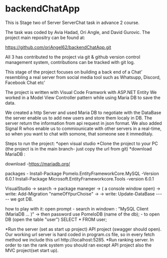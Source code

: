 # backendChatApp
This is Stage two of Server ServerChat task in advance 2 course.

The task was coded by Avia Hadad, Ori Angle, and David Gurovic.
The project main repositry can be found at:

https://github.com/oriAngel62/backendChatApp.git

All 3 has contributed to the project via git & github version control
management system,
contributions can be tracked with git log.

This stage of the project focuses on building a back end of a Chat'
resembling a real server from social media tool such as Whatsupp, Discord, Facebook Chat etc'

The project is written with Visual Code Framwork with ASP.NET Entity
We worked in a Model View Controller pattern while using Maria DB to save the data.

We created a http Server and used Maria DB to negotiate with the DataBase
the server enable us to add new users and store them localy in DB.
The server return the information from api request in json format. 
We also added Signal R whos enable us to commiounicate with other servers in 
a real-time, so when you want to chat with somone, that someone see it immeditaly. 

Steps to run the project:
*open visual studio
*Clone the project to your PC (the project is in the main branch- just copy the url from git)
*download MariaDB :

download -https://mariadb.org/

packages - 
Install-Package Pomelo.EntityFrameworkCore.MySQL -Version 6.0.1
Install-Package Microsoft.EntityFrameworkcore.Tools -version 6.0.1

VisualStudio -> search -> package maneger -> ( a console window open) -> write: Add-Migration "nameOfYpurChoise"  ->
-> write: Update-DataBase   -----  we got DB.

how to play with it:
open prompt - search in windown : "MySQL Client (MariaDB ... )" -> then password
use PomeloDB (name of the db);   - to open DB
(open the table "user") SELECT * FROM user;

*Run the server (set as start up project) API project (swagger should open).
Our working url server is hard coded in program.cs file, so in every fetch method we include this url http://localhost:5285.
*Run ranking server.
In order to ran the rank system you should ran except API project also the MVC project(set start up).


